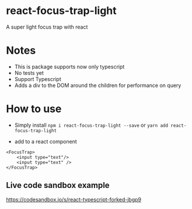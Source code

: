 # react-focus-trap-light
A super light focus trap with react

# Notes

- This is package supports now only typescript
- No tests yet 
- Support Typescript
- Adds a div to the DOM around the children for performance on query

# How to use
 
 - Simply install `npm i react-focus-trap-light --save` or `yarn add react-focus-trap-light`
 
 - add to a react component
 
```
<FocusTrap>
    <input type="text"/>
    <input type="text" />
</FocusTrap>
```

## Live code sandbox example

https://codesandbox.io/s/react-typescript-forked-jbgp9
